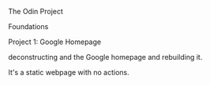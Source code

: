 The Odin Project

Foundations

Project 1: Google Homepage 

deconstructing and the Google homepage and rebuilding it. 

It's a static webpage with no actions.